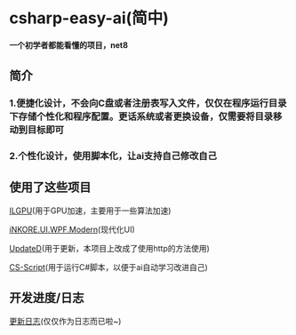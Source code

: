 # csharp-easy-ai(简中)
#### 一个初学者都能看懂的项目，net8


## 简介


### 1.便捷化设计，不会向C盘或者注册表写入文件，仅仅在程序运行目录下存储个性化和程序配置。更话系统或者更换设备，仅需要将目录移动到目标即可


### 2.个性化设计，使用脚本化，让ai支持自己修改自己



## 使用了这些项目


[ILGPU](https://ilgpu.net/)(用于GPU加速，主要用于一些算法加速)


[iNKORE.UI.WPF.Modern](https://github.com/iNKORE-NET/UI.WPF.Modern/)(现代化UI)


[UpdateD](https://github.com/YUXUAN888/UpdateD)(用于更新，本项目上改成了使用http的方法使用)


[CS-Script]([https://github.com/YUXUAN888/UpdateD](https://github.com/oleg-shilo/cs-script))(用于运行C#脚本，以便于ai自动学习改进自己)


## 开发进度/日志


[更新日志](https://github.com/XLOk2568/csharp-easy-ai/blob/main/UpdateLog.txt)(仅仅作为日志而已啦~)
